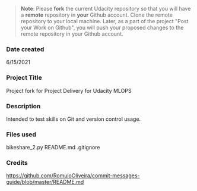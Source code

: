 >**Note**: Please **fork** the current Udacity repository so that you will have a **remote** repository in **your** Github account. Clone the remote repository to your local machine. Later, as a part of the project "Post your Work on Github", you will push your proposed changes to the remote repository in your Github account.

### Date created
6/15/2021

### Project Title
Project fork for Project Delivery for Udacity MLOPS

### Description
Intended to test skills on Git and version control usage.

### Files used
bikeshare_2.py
README.md
.gitignore

### Credits
https://github.com/RomuloOliveira/commit-messages-guide/blob/master/README.md
